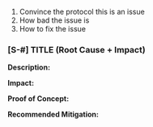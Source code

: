 1. Convince the protocol this is an issue
2. How bad the issue is
3. How to fix the issue


### [S-#] TITLE (Root Cause + Impact)

**Description:** 

**Impact:** 

**Proof of Concept:**

**Recommended Mitigation:** 